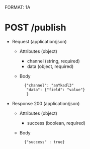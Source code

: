 FORMAT: 1A

# POST /publish
+ Request (application/json)
    + Attributes (object)
        + channel (string, required)
        + data (object, required)
    + Body

            {"channel": "anYkadl3"
             "data": {"field": "value"}
             }
+ Response 200 (application/json)
    + Attributes (object)
        + success (boolean, required)
    + Body

            {"success" : true}
